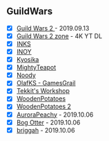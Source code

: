 ## GuildWars

- [x] [Guild Wars 2  ](https://www.youtube.com/channel/UCP_FgMqOxp_VsM0UfrL-DxA) - 2019.09.13
- [x] [Guild Wars 2 zone](https://www.youtube.com/channel/UCbHDzLNUyu_HT7nRSNjriUA) - 4K YT DL
- [x] [INKS](https://www.youtube.com/channel/UCbVGUvx_9SuAYrgJOzBYT7Q)
- [x] [INOY](https://www.youtube.com/channel/UCSoOx7NVJFnolqUwXZ2ghxQ)
- [x] [Kyosika](https://www.youtube.com/channel/UCdg2omrlUUYx_tnyIgNiJSg)
- [x] [MightyTeapot](https://www.youtube.com/channel/UCWXo84TV1a6XJZcDOuq6zaQ)
- [x] [Noody](https://www.youtube.com/channel/UC-QH304zT3qOQ2PKrFmngSQ)
- [x] [OlafKS - GamesGrail](https://www.youtube.com/channel/UCRn-m-2nlUUWtBkPb4gRdTg)
- [x] [Tekkit's Workshop](https://www.youtube.com/channel/UC0Feu7AF3QW-WvqRAgs1ycw)
- [x] [WoodenPotatoes  ](https://www.youtube.com/channel/UCYUY9_i44IDNOs_Ja815mlA)
- [x] [WoodenPotatoes 2](https://www.youtube.com/channel/UC07_U_mN9-gljJkwcGbifcQ)
- [x] [AuroraPeachy](https://www.youtube.com/channel/UCrzoluANZlhi24mlQVouTmg) - 2019.10.06
- [x] [Bog Otter](https://www.youtube.com/channel/UCSzOtbN2xTsI8aQPM2sMmpQ) - 2019.10.06
- [x] [briggah](https://www.youtube.com/channel/UCwtjGb3GIIiQFqh6qSjCLQQ) - 2019.10.06
